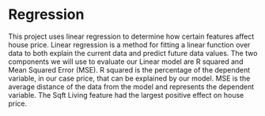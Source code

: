 # Regression

This project uses linear regression to determine how certain features affect house price.
Linear regression is a method for fitting a linear function over data to both explain the current data and predict future data values. The two components we will use to evaluate our Linear model are R squared and Mean Squared Error (MSE).
R squared is the percentage of the dependent variable, in our case price, that can be explained by our model.
MSE is the average distance of the data from the model and represents the dependent variable.
The Sqft Living feature had the largest positive effect on house price.  
